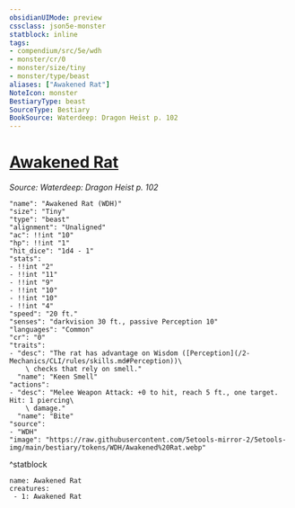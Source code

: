 ```yaml
---
obsidianUIMode: preview
cssclass: json5e-monster
statblock: inline
tags:
- compendium/src/5e/wdh
- monster/cr/0
- monster/size/tiny
- monster/type/beast
aliases: ["Awakened Rat"]
NoteIcon: monster
BestiaryType: beast
SourceType: Bestiary
BookSource: Waterdeep: Dragon Heist p. 102
---
```

# [Awakened Rat](2-Mechanics/CLI/bestiary/beast/awakened-rat-wdh.md)
*Source: Waterdeep: Dragon Heist p. 102*  

```statblock
"name": "Awakened Rat (WDH)"
"size": "Tiny"
"type": "beast"
"alignment": "Unaligned"
"ac": !!int "10"
"hp": !!int "1"
"hit_dice": "1d4 - 1"
"stats":
- !!int "2"
- !!int "11"
- !!int "9"
- !!int "10"
- !!int "10"
- !!int "4"
"speed": "20 ft."
"senses": "darkvision 30 ft., passive Perception 10"
"languages": "Common"
"cr": "0"
"traits":
- "desc": "The rat has advantage on Wisdom ([Perception](/2-Mechanics/CLI/rules/skills.md#Perception))\
    \ checks that rely on smell."
  "name": "Keen Smell"
"actions":
- "desc": "Melee Weapon Attack: +0 to hit, reach 5 ft., one target. Hit: 1 piercing\
    \ damage."
  "name": "Bite"
"source":
- "WDH"
"image": "https://raw.githubusercontent.com/5etools-mirror-2/5etools-img/main/bestiary/tokens/WDH/Awakened%20Rat.webp"
```
^statblock

```encounter-table
name: Awakened Rat
creatures:
 - 1: Awakened Rat
```